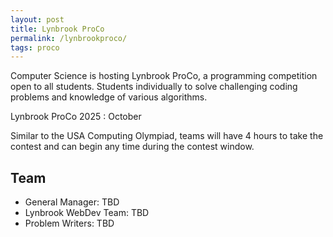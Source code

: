 ```yaml
---
layout: post
title: Lynbrook ProCo
permalink: /lynbrookproco/
tags: proco
---
```


Computer Science is hosting Lynbrook ProCo, a programming competition open to all students. Students individually to solve challenging coding problems and knowledge of various algorithms.

Lynbrook ProCo 2025 : October

Similar to the USA Computing Olympiad, teams will have 4 hours to take the contest and can begin any time during the contest window. 

## Team
+ General Manager: TBD
+ Lynbrook WebDev Team: TBD
+ Problem Writers: TBD
